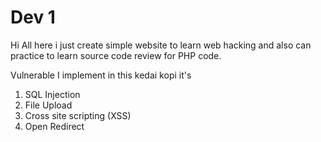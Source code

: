 # Dev 1 

Hi All here i just create simple website to learn web hacking and also can practice to learn source code review for PHP code. 
 
Vulnerable I implement in this kedai kopi it's
1. SQL Injection
2. File Upload 
3. Cross site scripting (XSS)
4. Open Redirect

